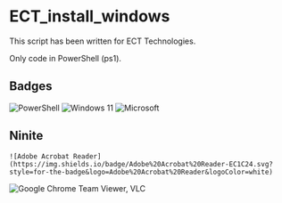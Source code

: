# ECT_install_windows
This script has been written for ECT Technologies.

Only code in PowerShell (ps1).

## Badges
![PowerShell](https://img.shields.io/badge/PowerShell-%235391FE.svg?style=for-the-badge&logo=powershell&logoColor=white)
![Windows 11](https://img.shields.io/badge/Windows%2011-%230079d5.svg?style=for-the-badge&logo=Windows%2011&logoColor=white)
![Microsoft](https://img.shields.io/badge/Microsoft-0078D4?style=for-the-badge&logo=microsoft&logoColor=white)

## Ninite

	![Adobe Acrobat Reader](https://img.shields.io/badge/Adobe%20Acrobat%20Reader-EC1C24.svg?style=for-the-badge&logo=Adobe%20Acrobat%20Reader&logoColor=white)
  ![Google Chrome](https://img.shields.io/badge/Google%20Chrome-4285F4?style=for-the-badge&logo=GoogleChrome&logoColor=white)
  Team Viewer, VLC

